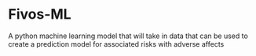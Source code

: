 # Fivos-ML
A python machine learning model that will take in data that can be used to create a prediction model for associated risks with adverse affects
